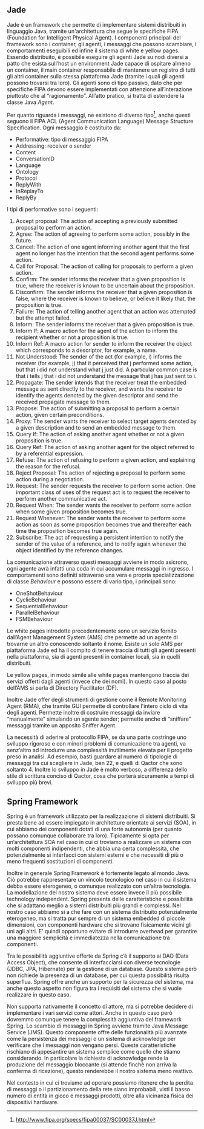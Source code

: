 ## Jade

Jade è un framework che permette di implementare sistemi distribuiti in linguaggio Java, tramite un'architettura che segue le specifiche FIPA (Foundation for Intelligent Physical Agent).
I componenti principali del framework sono i container, gli agenti, i messaggi che possono scambiare, i comportamenti eseguibili ed infine il sistema di white e yellow pages.
Essendo distribuito, è possibile eseguire gli agenti Jade su nodi diversi a patto che esista sull’host un environment Jade capace di ospitare almeno un container, il main container responsabile di mantenere un registro di tutti gli altri container sulla stessa piattaforma Jade (tramite i quali gli agenti possono trovarsi tra loro).
Gli agenti sono di tipo passivo, dato che per specifiche FIPA devono essere implementati con attenzione all’interazione piuttosto che al “ragionamento”. All’atto pratico, si tratta di estendere la classe Java _Agent_.

Per quanto riguarda i messaggi, ne esistono di diverso tipo[^1], anche questi seguono il FIPA ACL (Agent Communication Language) Message Structure Specification.
Ogni messaggio è costituito da:
*   Performative: tipo di messaggio FIPA
*   Addressing: receiver o sender
*   Content
*   ConversationID
*   Language
*   Ontology
*   Protocol
*   ReplyWith
*   InReplayTo
*   ReplyBy

I tipi di performative sono i seguenti:
1. Accept proposal: The action of accepting a previously submitted proposal to perform an action.
2. Agree: The action of agreeing to perform some action, possibly in the future.
3. Cancel: The action of one agent informing another agent that the first agent no longer has the intention that the second agent performs some action.
4. Call for Proposal: The action of calling for proposals to perform a given action.
5. Confirm: The sender informs the receiver that a given proposition is true, where the receiver is known to be uncertain about the proposition.
6. Disconfirm: The sender informs the receiver that a given proposition is false, where the receiver is known to believe, or believe it likely that, the proposition is true.
7. Failure: The action of telling another agent that an action was attempted but the attempt failed.
8. Inform: The sender informs the receiver that a given proposition is true.
9. Inform If: A macro action for the agent of the action to inform the recipient whether or not a proposition is true.
10. Inform Ref: A macro action for sender to inform the receiver the object which corresponds to a descriptor, for example, a name.
11. Not Understood: The sender of the act (for example, i) informs the receiver (for example, j) that it perceived that j performed some action, but that i did not understand what j just did. A particular common case is that i tells j that i did not understand the message that j has just sent to i.
12. Propagate: The sender intends that the receiver treat the embedded message as sent directly to the receiver, and wants the receiver to identify the agents denoted by the given descriptor and send the received propagate message to them.
13. Propose: The action of submitting a proposal to perform a certain action, given certain preconditions.
14. Proxy: The sender wants the receiver to select target agents denoted by a given description and to send an embedded message to them.
15. Query If: The action of asking another agent whether or not a given proposition is true.
16. Query Ref: The action of asking another agent for the object referred to by a referential expression.
17. Refuse: The action of refusing to perform a given action, and explaining the reason for the refusal.
18.  Reject Proposal: The action of rejecting a proposal to perform some action during a negotiation.
19. Request: The sender requests the receiver to perform some action. One important class of uses of the request act is to request the receiver to perform another communicative act.
20. Request When: The sender wants the receiver to perform some action when some given proposition becomes true.
21.  Request Whenever: The sender wants the receiver to perform some action as soon as some proposition becomes true and thereafter each time the proposition becomes true again.
22. Subscribe: The act of requesting a persistent intention to notify the sender of the value of a reference, and to notify again whenever the object identified by the reference changes.

La comunicazione attraverso questi messaggi avviene in modo asicrono, ogni agente avrà infatti una coda in cui accumulare messaggi in ingresso.
I comportamenti sono definiti attraverso una vera e propria specializzazione di classe *Behaviour* e possono essere di vario tipo, i principali sono:
*   OneShotBehaviour
*   CyclicBehaviour
*   SequentialBehaviour
*   ParallelBehaviour
*   FSMBehaviour

Le white pages introdotte precedentemente sono un servizio fornito dall’Agent Management System (AMS) che permette ad un agente di trovarne un altro conoscendo soltanto il nome.
Esiste un solo AMS per piattaforma Jade ed ha il compito di tenere traccia di tutti gli agenti presenti nella piattaforma, sia di agenti presenti in container locali, sia in quelli distribuiti. 

Le yellow pages, in modo simile alle white pages mantengono traccia dei servizi offerti dagli agenti (invece che dei nomi). In questo caso al posto dell’AMS si parla di Directory Facilitator (DF).

Inoltre Jade offer degli strumenti di gestione come il Remote Monitoring Agent (RMA), che tramite GUI permette di controllare l'intero ciclo di vita degli agenti.
Permette inoltre di costruire messaggi da inviare “manualmente” simulando un agente sender; permette anche di “sniffare” messaggi tramite un apposito Sniffer Agent.

La necessità di aderire al protocollo FIPA, se da una parte costringe uno sviluppo rigoroso e con minori problemi di comunicazione tra agenti, va senz’altro ad introdurre una complessità inutilmente elevata per il progetto preso in analisi.
Ad esempio, basti guardare al numero di tipologie di messaggi tra cui scegliere in Jade, ben 22, e quelli di Qactor che sono soltanto 4.
Inoltre lo sviluppo in Jade è molto verboso, a differenza dello stile di scrittura conciso di Qactor, cosa che porterà sicuramente a tempi di sviluppo più brevi.

## Spring Framework

Spring è un framework utilizzato per la realizzazione di sistemi distribuiti. 
Si presta bene ad essere impiegato in architetture orientate ai servizi (SOA), in cui abbiamo dei componenti dotati di una forte autonomia (per quanto possano comunque collaborare tra loro). 
Tipicamente si opta per un’architettura SOA nel caso in cui ci troviamo a realizzare un sistema con molti componenti indipendenti, che abbia una certa complessità, che potenzialmente si interfacci con sistemi esterni e che necessiti di più o meno frequenti sostituzioni di componenti. 

Inoltre in generale Spring Framework è fortemente legato al mondo Java. Ciò potrebbe rappresentare un vincolo tecnologico nel caso in cui il sistema debba essere eterogeneo, o comunque realizzato con un’altra tecnologia. La modellazione del nostro sistema deve essere invece il più possibile technology independent. 
Spring presenta delle caratteristiche e possibilità che si adattano meglio a sistemi distribuiti più grandi e complessi. Nel nostro caso abbiamo sì a che fare con un sistema distribuito potenzialmente eterogeneo, ma si tratta pur sempre di un sistema embedded di piccole dimensioni, con componenti hardware che si trovano fisicamente vicini gli uni agli altri. E’ quindi opportuno evitare di introdurre overhead per garantire una maggiore semplicità e immediatezza nella comunicazione tra componenti. 

Tra le possibilità aggiuntive offerte da Spring c’è il supporto ai DAO (Data Access Object), che consente di interfacciarsi con diverse tecnologie (JDBC, JPA, Hibernate) per la gestione di un database. Questo sistema però non richiede la presenza di un database, per cui questa possibilità risulta superflua. 
Spring offre anche un supporto per la sicurezza del sistema, ma anche questo aspetto non figura tra i requisiti del sistema che si vuole realizzare in questo caso. 

Non supporta nativamente il concetto di attore, ma si potrebbe decidere di implementare i vari servizi come attori. Anche in questo caso però dovremmo comunque tenere la complessità aggiuntiva del framework Spring.
Lo scambio di messaggi in Spring avviene tramite Java Message Service (JMS). Questo componente offre delle funzionalità più avanzate come la persistenza dei messaggi o un sistema di acknowledge per verificare che i messaggi non vengano persi. Queste caratteristiche rischiano di appesantire un sistema semplice come quello che stiamo considerando. In particolare la richiesta di acknowledge rende la produzione del messaggio bloccante (si attende finchè non arriva la conferma di ricezione), questo renderebbe il nostro sistema meno reattivo. 

Nel contesto in cui ci troviamo ad operare possiamo ritenere che la perdita di messaggi o il partizionamento della rete siano improbabili, visti il basso numero di entità in gioco e messaggi prodotti, oltre alla vicinanza fisica dei dispositivi hardware.   


<!-- Footnotes themselves at the bottom. -->
[^1]:
     http://www.fipa.org/specs/fipa00037/SC00037J.html
